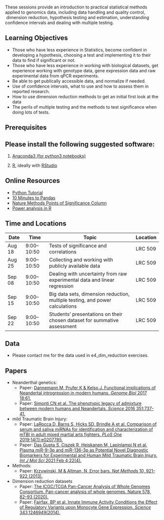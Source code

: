These sessions provide an introduction to practical statistical methods
applied to genomics data, including data handling and quality control,
 dimension reduction, hypothesis testing and estimation, understanding
confidence intervals and dealing with multiple testing.

Learning Objectives
-------------------

-   Those who have less experience in Statistics, become confident in
    developing a hypothesis, choosing a test and implementing it to
    their data to find if significant or not.
-   Those who have less experience in working with biological datasets,
    get experience working with genotype data, gene expression data and
    raw experimental data from qPCR experiments.
-   Be able to get publically accessible data, and normalize if needed.
-   Use of confidence intervals, what to use and how to assess them in
    reported research.
-   How to use dimension reduction methods to get an initial first look
    at the data
-   The perils of multiple testing and the methods to test significance
    when doing lots of tests.

Prerequisites
-------------

Please install the following suggested software:
------------------------------------------------

1.  [Anaconda3 (for python3
    notebooks)](https://www.anaconda.com/download/success)

2.  [R](https://www.r-project.org/), ideally with [RStudio](https://posit.co/downloads/)

<!-- -->


Online Resources
----------------

-   [Python Tutorial](https://www.learnpython.org/)
-   [10 Minutes to Pandas](https://pandas.pydata.org/pandas-docs/stable/10min.html)
-   [Nature Methods Points of Significance
    Column](https://www.nature.com/collections/qghhqm/pointsofsignificance)
-   [Power analysis in R](https://www.statmethods.net/stats/power.html)


Time and Locations
------------------

Date       | Time        | Topic                                                                 | Location
-----------|-------------|------------------------------------------------------------------------|----------
Aug 18     | 9:00–10:50  | Tests of significance and correlations                                 | LRC 509
Aug 25     | 9:00–10:50  | Collecting and working with publicly available data                    | LRC 509
Sep 08     | 9:00–10:50  | Dealing with uncertainty from raw experimental data and linear regression | LRC 509
Sep 15     | 9:00–10:50  | Big data sets, dimension reduction, multiple testing, and power calculations | LRC 509
Sep 22     | 9:00–10:50  | Students’ presentations on their chosen dataset for summative assessment | LRC 509



Data
----

-   Please contact me for the data used in e4\_dim\_reduction exercises.

Papers
------

-   Neanderthal genetics:
    -   Paper: [Dannemann M, Prufer K & Kelso J. Functional implications of Neandertal introgression in modern humans. *Genome Biol* 2017 18:61.](https://link.springer.com/article/10.1186/s13059-017-1181-7)
    -   Paper: [Simonti CN et al. The phenotypic legacy of admixture between modern humans and Neandertals. *Science* 2016 351:737-41.](https://www.science.org/doi/full/10.1126/science.aad2149)
-   mild Traumatic Brain Injury:
    -   Paper: [LaRocca D, Barns S, Hicks SD, Brindle A et al. Comparison of serum and saliva miRNAs for identification and characterization of mTBI in adult mixed martial arts fighters. *PLoS One* 2019;14(1):e0207785.](https://journals.plos.org/plosone/article?id=10.1371/journal.pone.0207785)
    -   Paper: [Das Gupta S, Ciszek R, Heiskanen M, Lapinlampi N et al. Plasma miR-9-3p and miR-136-3p as Potential Novel Diagnostic Biomarkers for Experimental and Human Mild Traumatic Brain Injury. *Int J Mol Sci* 2021 Feb 4;22(4).](https://www.mdpi.com/1422-0067/22/4/1563)
-   Methods:
    -   Paper: [Krzywinski, M & Altman, N, Error bars. *Nat Methods* 10, 921–922 (2013).](https://www.nature.com/articles/nmeth.2659)
-   Dimension reduction datasets
    -   Paper: [The ICGC/TCGA Pan-Cancer Analysis of Whole Genomes Consortium. Pan-cancer analysis of whole genomes. Nature 578, 82–93 (2020).](https://www.nature.com/articles/s41586-020-1969-6)
    -   Paper: [Fairfax, BP et al. Innate Immune Activity Conditions the Effect of Regulatory Variants upon Monocyte Gene Expression. *Science* 343,1246949(2014).](https://www.science.org/doi/full/10.1126/science.1246949)


